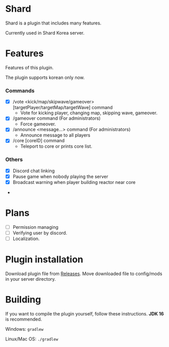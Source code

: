 # Shard
Shard is a plugin that includes many features.

Currently used in Shard Korea server.

# Features
Features of this plugin.

The plugin supports korean only now.

### Commands
- [X] /vote <kick/map/skipwave/gameover> [targetPlayer/targetMap/targetWave] command
  - Vote for kicking player, changing map, skipping wave, gameover.
- [X] /gameover command (For administrators)
  - Force gameover.
- [X] /announce <message...> command (For administrators)
  - Announce message to all players
- [X] /core [coreID] command
  - Teleport to core or prints core list.

### Others
- [X] Discord chat linking
- [X] Pause game when nobody playing the server
- [X] Broadcast warning when player building reactor near core
- 

# Plans
- [ ] Permission managing
- [ ] Verifying user by discord.
- [ ] Localization.

# Plugin installation
Download plugin file from [Releases](https://github.com/devlaq/Shard/releases).
Move downloaded file to config/mods in your server directory.

# Building
If you want to compile the plugin yourself, follow these instructions. **JDK 16** is recommended.

Windows: `gradlew`

Linux/Mac OS: `./gradlew`
